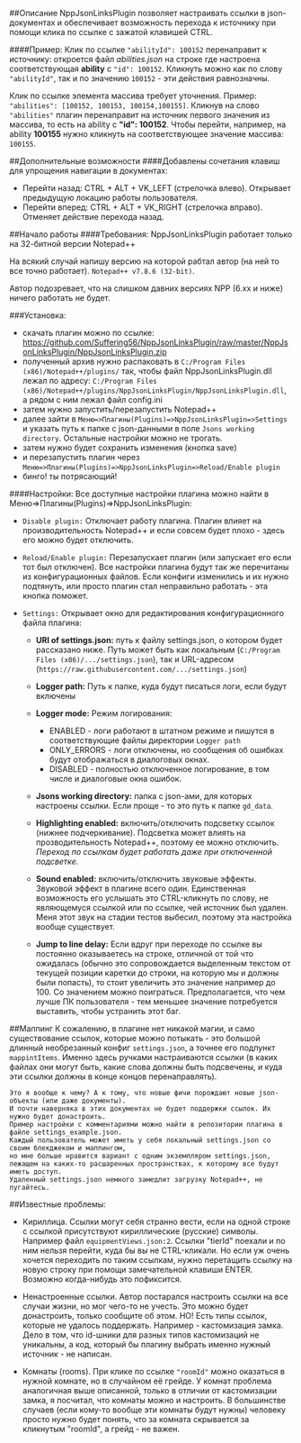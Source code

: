 ﻿##Описание
NppJsonLinksPlugin позволяет настраивать ссылки в json-документах 
и обеспечивает возможность перехода к источнику при помощи клика по ссылке с зажатой клавишей CTRL.

####Пример:
Клик по ссылке `"abilityId": 100152` перенаправит к источнику: откроется файл *abilities.json* 
на строке где настроена соответствующая **ability** с `"id": 100152`.
Кликнуть можно как по слову `"abilityId"`, так и по значению `100152` - эти действия равнозначны.

Клик по ссылке элемента массива требует уточнения. Пример: `"abilities": [100152, 100153, 100154,100155]`. 
Кликнув на слово `"abilities"` плагин перенаправит на источник первого значения из массива, 
то есть на ability с **"id": 100152**. Чтобы перейти, например, на ability **100155** 
нужно кликнуть на соответствующее значение массива: `100155`.
 
##Дополнительные возможности
####Добавлены сочетания клавиш для упрощения навигации в документах:

- Перейти назад: CTRL + ALT + VK_LEFT (стрелочка влево). Открывает предыдущую локацию работы пользователя.
- Перейти вперед: CTRL + ALT + VK_RIGHT (стрелочка вправо). Отменяет действие перехода назад.

##Начало работы
####Требования:
NppJsonLinksPlugin работает только на 32-битной версии Notepad++

На всякий случай напишу версию на которой рабтал автор (на ней то все точно работает). `Notepad++ v7.8.6 (32-bit)`.

Автор подозревает, что на слишком давних версиях NPP (6.xx и ниже) ничего работать не будет.

###Установка:
- скачать плагин можно по ссылке: https://github.com/Suffering56/NppJsonLinksPlugin/raw/master/NppJsonLinksPlugin/NppJsonLinksPlugin.zip
- полученный архив нужно распаковать в `C:/Program Files (x86)/Notepad++/plugins/` так, чтобы файл NppJsonLinksPlugin.dll лежал по адресу: 
`C:/Program Files (x86)/Notepad++/plugins/NppJsonLinksPlugin/NppJsonLinksPlugin.dll`, а рядом с ним лежал файл config.ini
- затем нужно запустить/перезапустить Notepad++
- далее зайти в `Меню=>Плагины(Plugins)=>NppJsonLinksPlugin=>Settings` и указать путь к папке с json-данными в поле `Jsons working directory`. 
Остальные настройки можно не трогать.
- затем нужно будет сохранить изменения (кнопка save) 
- и перезапустить плагин через `Меню=>Плагины(Plugins)=>NppJsonLinksPlugin=>Reload/Enable plugin`
- бинго! ты потрясающий!

####Настройки:
 Все доступные настройки плагина можно найти в Меню=>Плагины(Plugins)=>NppJsonLinksPlugin:
 
- `Disable plugin:` Отключает работу плагина. Плагин влияет на производительность Notepad++ и если совсем будет плохо - здесь его можно будет отключить.

- `Reload/Enable plugin:` Перезапускает плагин (или запускает его если тот был отключен). 
Все настройки плагина будут так же перечитаны из конфигурационных файлов. 
Если конфиги изменились и их нужно подтянуть, или просто плагин стал неправильно работать - эта кнопка поможет.

- `Settings:` Открывает окно для редактирования конфигурационного файла плагина:

    - **URI of settings.json:** путь к файлу settings.json, о котором будет рассказано ниже. Путь может быть как локальным
    (`C:/Program Files (x86)/.../settings.json`), так и URL-адресом (`https://raw.githubusercontent.com/.../settings.json`)
    
    - **Logger path:** Путь к папке, куда будут писаться логи, если будут включены
    
    - **Logger mode:** Режим логирования:
        - ENABLED - логи работают в штатном режиме и пишутся в соответствующие файлы директории `Logger path`
        - ONLY_ERRORS - логи отключены, но сообщения об ошибках будут отображаться в диалоговых окнах.
        - DISABLED - полностью отключенное логирование, в том числе и диалоговые окна ошибок.
        
    - **Jsons working directory:** папка с json-ами, для которых настроены ссылки. Если проще - то это путь к папке `gd_data`.
    
    - **Highlighting enabled:** включить/отключить подсветку ссылок (нижнее подчеркивание). 
    Подсветка может влиять на прозводительность Notepad++, поэтому ее можно отключить. 
    *Переход по ссылкам будет работать даже при отключенной подсветке.*
    
    - **Sound enabled:** включить/отключить звуковые эффекты. Звуковой эффект в плагине всего один. 
    Единственная возможность его услышать это CTRL-кликнуть по слову, не являющемуся ссылкой или по ссылке, чей источник был удален. 
    Меня этот звук на стадии тестов выбесил, поэтому эта настройка вообще существует.
    
    - **Jump to line delay:** Если вдруг при переходе по ссылке вы постоянно оказываетесь на строке, отличной от той что ожидалась
    (обычно это сопровождается выделенным текстом от текущей позиции каретки до строки, на которую мы и должны были попасть), 
    то стоит увеличить это значение например до 100. Со значением можно поиграться. 
    Предполагается, что чем лучше ПК пользователя - тем меньшее значение потребуется выставить, чтобы устранить этот баг.
    
 ##Маппинг
 К сожалению, в плагине нет никакой магии, и само существование ссылок, 
 которые можно потыкать - это большой длинный необрезанный конфиг `settings.json`, а точнее его подпункт `mappintItems`.
 Именно здесь ручками настраиваются ссылки (в каких файлах они могут быть, какие слова должны быть подсвечены, 
 и куда эти ссылки должны в конце концов перенаправлять).
 
    Это я вообще к чему? А к тому, что новые фичи порождают новые json-объекты (или даже документы). 
    И почти наверняка в этих документах не будет поддержки ссылок. Их нужно будет донастроить.  
    Пример настройки с комментариями можно найти в репозитории плагина в файле settings_example.json.
    Каждый пользователь может иметь у себя локальный settings.json со своим блекджеком и маппингом, 
    но мне больше нравится вариант с одним экземпляром settings.json,
    лежащем на каких-то расшаренных пространствах, к которому все будут иметь доступ.
    Удаленный settings.json немного замедлит загрузку Notepad++, не пугайтесь.

##Известные проблемы:
- Кириллица. Ссылки могут себя странно вести, если на одной строке с ссылкой присутствуют кириллические (русские) символы.
Например файл `equipmentViews.json:2`. Ссылки "tierId" поехали и по ним нельзя перейти, куда бы вы не CTRL-кликали. 
Но если уж очень хочется переходить по таким ссылкам, нужно перетащить ссылку на новую строку при помощи замечательной клавиши ENTER.
Возможно когда-нибудь это пофиксится.

- Ненастроенные ссылки. Автор постарался настроить ссылки на все случаи жизни, но мог чего-то не учесть. 
Это можно будет донастроить, только сообщите об этом.
НО! Есть типы ссылок, которые не удалось поддержать. Например - кастомизация замка. 
Дело в том, что id-шники для разных типов кастомизаций не уникальны, а код, который бы плагину выбрать именно нужный источник - не написан.

- Комнаты (rooms). При клике по ссылке `"roomId"` можно оказаться в нужной комнате, но в случайном её грейде. 
У комнат проблема аналогичная выше описанной, только в отличии от кастомизации замка, я посчитал, что комнаты можно и настроить. 
В большинстве случаев (если кому-то вообще эти комнаты будут нужны) человеку просто нужно будет понять, 
что за комната скрывается за кликнутым "roomId", а грейд - не важен.